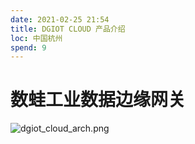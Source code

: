 ```yaml
---
date: 2021-02-25 21:54
title: DGIOT CLOUD 产品介绍
loc: 中国杭州
spend: 9
--- 
```


# 数蛙工业数据边缘网关


![dgiot_cloud_arch.png](https://dgiot-1253666439.cos.ap-shanghai-fsi.myqcloud.com/dgiot_cloud_arch.png)